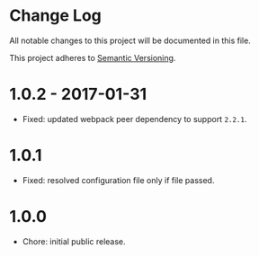 # Change Log

All notable changes to this project will be documented in this file.

This project adheres to [Semantic Versioning](http://semver.org/).

# 1.0.2 - 2017-01-31

- Fixed: updated webpack peer dependency to support `2.2.1`.

# 1.0.1

- Fixed: resolved configuration file only if file passed.

# 1.0.0

- Chore: initial public release.

